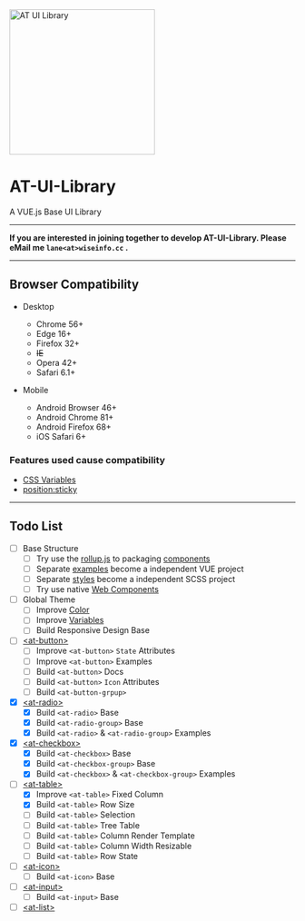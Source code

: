 <img src="https://raw.githubusercontent.com/lanezhao/AT-UI-Library/master/blueprint/icons/icon-at-logo.svg" alt="AT UI Library" width="256" height="256" />


# AT-UI-Library

A VUE.js Base UI Library


--------

**If you are interested in joining together to develop AT-UI-Library. Please eMail me `lane<at>wiseinfo.cc` .**

--------

## Browser Compatibility

* Desktop
  * Chrome 56+
  * Edge 16+
  * Firefox 32+
  * ~~IE~~
  * Opera 42+
  * Safari 6.1+

* Mobile
  * Android Browser 46+
  * Android Chrome 81+
  * Android Firefox 68+
  * iOS Safari 6+

### Features used cause compatibility

* [CSS Variables](https://caniuse.com/#feat=css-variables)
* [position:sticky](https://caniuse.com/#feat=css-sticky)


--------
## Todo List
* [ ] Base Structure
  * [ ] Try use the [rollup.js](https://rollupjs.org/guide/en/) to packaging [components](./tree/master/components)
  * [ ] Separate [examples](./tree/master/examples) become a independent VUE project
  * [ ] Separate [styles](./tree/master/components/styles) become a independent SCSS project
  * [ ] Try use native [Web Components](https://developer.mozilla.org/en-US/docs/Web/Web_Components)

* [ ] Global Theme
  * [ ] Improve [Color](./blob/master/components/styles/_colors.scss)
  * [ ] Improve [Variables](./blob/master/components/styles/_variables.scss)
  * [ ] Build Responsive Design Base

* [ ] [\<at-button>](./tree/master/components/AtBtuuon)
  * [ ] Improve `<at-button>` `State` Attributes
  * [ ] Improve `<at-button>` Examples
  * [ ] Build `<at-button>` Docs
  * [ ] Build `<at-button>` `Icon` Attributes
  * [ ] Build `<at-button-grpup>`

* [x] [\<at-radio>](./tree/master/components/AtRadio)
  * [x] Build `<at-radio>` Base
  * [x] Build `<at-radio-group>` Base
  * [x] Build `<at-radio>` & `<at-radio-group>` Examples

* [x] [\<at-checkbox>](./tree/master/components/AtCheckout)
  * [x] Build `<at-checkbox>` Base
  * [x] Build `<at-checkbox-group>` Base
  * [x] Build `<at-checkbox>` & `<at-checkbox-group>` Examples

* [ ] [\<at-table>](./tree/master/components/AtTable)
  * [x] Improve `<at-table>` Fixed Column
  * [x] Build `<at-table>` Row Size
  * [ ] Build `<at-table>` Selection
  * [ ] Build `<at-table>` Tree Table
  * [ ] Build `<at-table>` Column Render Template
  * [ ] Build `<at-table>` Column Width Resizable
  * [ ] Build `<at-table>` Row State

* [ ] [\<at-icon>](./tree/master/components/AtIcon)
  * [ ] Build `<at-icon>` Base

* [ ] [\<at-input>](./tree/master/components/AtInput)
  * [ ] Build `<at-input>` Base

* [ ] [\<at-list>](./tree/master/components/AtList)
